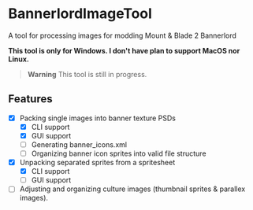 # BannerlordImageTool
A tool for processing images for modding Mount &amp; Blade 2 Bannerlord

__This tool is only for Windows. I don't have plan to support MacOS nor Linux.__

> **Warning**
> This tool is still in progress.

## Features
- [x] Packing single images into banner texture PSDs
	- [x] CLI support
	- [x] GUI support
	- [ ] Generating banner_icons.xml
	- [ ] Organizing banner icon sprites into valid file structure
- [x] Unpacking separated sprites from a spritesheet
	- [x] CLI support
	- [ ] GUI support
- [ ] Adjusting and organizing culture images (thumbnail sprites & parallex images).
